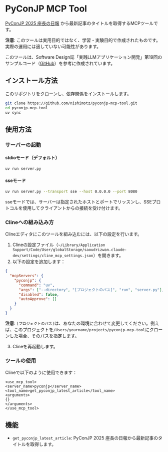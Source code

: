 # PyConJP MCP Tool

[PyConJP 2025 座長の日報](https://pyconjp-2025-chair.nishimotz.com/) から最新記事のタイトルを取得するMCPツールです。

**注意**: このツールは実用目的ではなく、学習・実験目的で作成されたものです。実際の運用には適していない可能性があります。

このツールは、Software Design誌「実践LLMアプリケーション開発」第19回のサンプルコード（[GitHub](https://github.com/mahm/softwaredesign-llm-application/tree/main)）を参考に作成されています。

## インストール方法

このリポジトリをクローンし、依存関係をインストールします。

```bash
git clone https://github.com/nishimotz/pyconjp-mcp-tool.git
cd pyconjp-mcp-tool
uv sync
```

## 使用方法

### サーバーの起動

#### stdioモード（デフォルト）

```bash
uv run server.py
```

#### sseモード

```bash
uv run server.py --transport sse --host 0.0.0.0 --port 8080
```

sseモードでは、サーバーは指定されたホストとポートでリッスンし、SSEプロトコルを使用してクライアントからの接続を受け付けます。

### Clineへの組み込み方

Clineエディタにこのツールを組み込むには、以下の設定を行います。

1. Clineの設定ファイル（`~/Library/Application Support/Code/User/globalStorage/saoudrizwan.claude-dev/settings/cline_mcp_settings.json`）を開きます。
2. 以下の設定を追加します：

```json
{
  "mcpServers": {
    "pyconjp": {
      "command": "uv",
      "args": ["--directory", "[プロジェクトのパス]", "run", "server.py"],
      "disabled": false,
      "autoApprove": []
    }
  }
}
```

**注意**: `[プロジェクトのパス]`は、あなたの環境に合わせて変更してください。例えば、このプロジェクトを`/Users/yourname/projects/pyconjp-mcp-tool`にクローンした場合、そのパスを指定します。

3. Clineを再起動します。

### ツールの使用

Clineで以下のように使用できます：

```
<use_mcp_tool>
<server_name>pyconjp</server_name>
<tool_name>get_pyconjp_latest_article</tool_name>
<arguments>
{}
</arguments>
</use_mcp_tool>
```

## 機能

- `get_pyconjp_latest_article`: PyConJP 2025 座長の日報から最新記事のタイトルを取得します。
